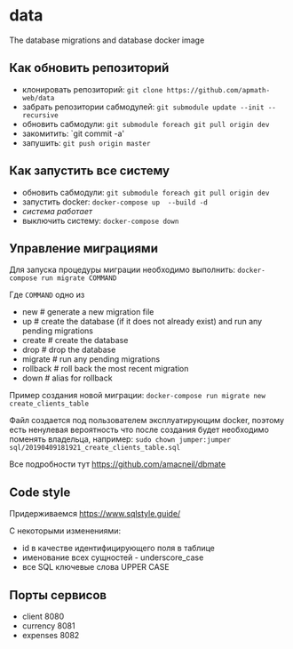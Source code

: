 # data
The database migrations and database docker image

## Как обновить репозиторий
- клонировать репозиторий: `git clone https://github.com/apmath-web/data`
- забрать репозитории сабмодулей: `git submodule update --init --recursive`
- обновить сабмодули: `git submodule foreach git pull origin dev`
- закомитить: `git commit -a'
- запушить: `git push origin master`

## Как запустить все систему
- обновить сабмодули: `git submodule foreach git pull origin dev`
- запустить docker: `docker-compose up  --build -d`
- _система работает_
- выключить систему: `docker-compose down`

## Управление миграциями
Для запуска процедуры миграции необходимо выполнить: `docker-compose run migrate COMMAND`

Где `COMMAND` одно из 
- new       # generate a new migration file
- up        # create the database (if it does not already exist) and run any pending migrations
- create    # create the database
- drop      # drop the database
- migrate   # run any pending migrations
- rollback  # roll back the most recent migration
- down      # alias for rollback

Пример создания новой миграции:
`docker-compose run migrate new create_clients_table`

Файл создается под пользователем эксплуатирующим docker, поэтому есть ненулевая вероятность что после создания будет необходимо поменять владельца, например: `sudo chown jumper:jumper sql/20190409181921_create_clients_table.sql`

Все подробности тут https://github.com/amacneil/dbmate

## Code style
Придерживаемся https://www.sqlstyle.guide/

С некоторыми изменениями:
- id в качестве идентифицирующего поля в таблице
- именование всех сущностей - underscore_case
- все SQL ключевые слова UPPER CASE

## Порты сервисов
- client 8080
- currency 8081
- expenses 8082

